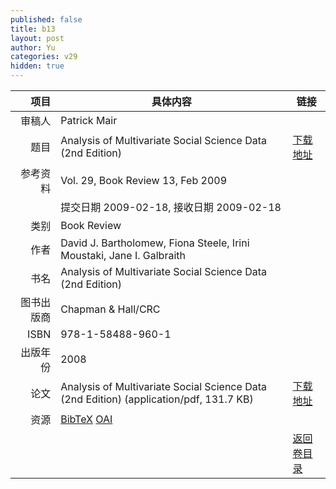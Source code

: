 ```yaml
---
published: false
title: b13
layout: post
author: Yu
categories: v29
hidden: true
---
```


| 项目 | 具体内容 | 链接 |
|---:|---|---|
| 审稿人 | Patrick Mair| |
| 题目 |Analysis of Multivariate Social Science Data (2nd Edition) | [下载地址](http://www.jstatsoft.org/v29/b13/paper) |
| 参考资料 |Vol. 29, Book Review 13, Feb 2009 | |
| | 提交日期 2009-02-18, 接收日期 2009-02-18| | 
| 类别 | Book Review| |
| 作者 | David J. Bartholomew, Fiona Steele, Irini Moustaki, Jane I. Galbraith| |
| 书名| Analysis of Multivariate Social Science Data (2nd Edition)| |
| 图书出版商 | Chapman & Hall/CRC| |
| ISBN | 978-1-58488-960-1| |
| 出版年份 | 2008| |
| 论文 | Analysis of Multivariate Social Science Data (2nd Edition)  (application/pdf, 131.7 KB)| [下载地址](http://www.jstatsoft.org/v29/b13/paper) |
| 资源 | [BibTeX](http://www.jstatsoft.org/v29/b13/bibtex) [OAI](http://www.jstatsoft.org/oai?verb=GetRecord&identifier=oai.jstatsoft/v29/b13&prefix=oai_dc)| |
| |  | [返回卷目录]({{site.baseurl}}/volume/v29.html) |